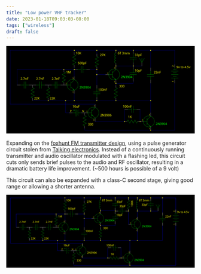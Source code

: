 ```yaml
---
title: "Low power VHF tracker"
date: 2023-01-18T09:03:03-08:00
tags: ["wireless"]
draft: false
---
```


![Schematic of VHF FM band tracker](tracker.png)

Expanding on the [foxhunt FM transmitter design](../fun_with_fm_transmiters#fox-hunting-beeper), using a pulse generator circuit stolen from [Talking electronics](https://talkingelectronics.com/).
Instead of a continuously running transmitter and audio oscillator modulated with a flashing led, this circuit cuts only sends brief pulses to the audio and RF oscillator, resulting in a dramatic battery life improvement. (~500 hours is possible of a 9 volt)

This circuit can also be expanded with a class-C second stage, giving good range or allowing a shorter antenna.

![Schematic of VHF FM band tracker with class-C amp](tracker2.png)
